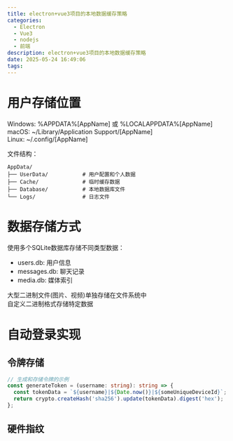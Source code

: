 ```yaml
---
title: electron+vue3项目的本地数据缓存策略
categories:
  - Electron
  - Vue3
  - nodejs
  - 前端
description: electron+vue3项目的本地数据缓存策略
date: 2025-05-24 16:49:06
tags:
---
```


# 用户存储位置

Windows: %APPDATA%\[AppName] 或 %LOCALAPPDATA%\[AppName]  
macOS: ~/Library/Application Support/[AppName]  
Linux: ~/.config/[AppName]  

文件结构：  
```
AppData/
├── UserData/           # 用户配置和个人数据
├── Cache/              # 临时缓存数据
├── Database/           # 本地数据库文件
└── Logs/               # 日志文件
```

# 数据存储方式

使用多个SQLite数据库存储不同类型数据：  
- users.db: 用户信息
- messages.db: 聊天记录
- media.db: 媒体索引

大型二进制文件(图片、视频)单独存储在文件系统中  
自定义二进制格式存储特定数据  

# 自动登录实现

## 令牌存储

```ts
// 生成和存储令牌的示例
const generateToken = (username: string): string => {
  const tokenData = `${username}|${Date.now()}|${someUniqueDeviceId}`;
  return crypto.createHash('sha256').update(tokenData).digest('hex');
};
```

## 硬件指纹